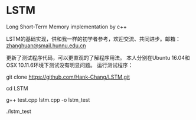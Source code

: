 # LSTM
Long Short-Term Memory implementation by c++

LSTM的基础实现，供和我一样的初学者参考，欢迎交流、共同进步。邮箱：zhanghuan@smail.hunnu.edu.cn

更新了测试程序代码，可以更直观的了解程序用法。
本人分别在Ubuntu 16.04和OSX 10.11.6环境下测试没有明显问题。
运行测试程序：

git clone https://github.com/Hank-Chang/LSTM.git

cd LSTM

g++ test.cpp lstm.cpp -o lstm_test

./lstm_test

